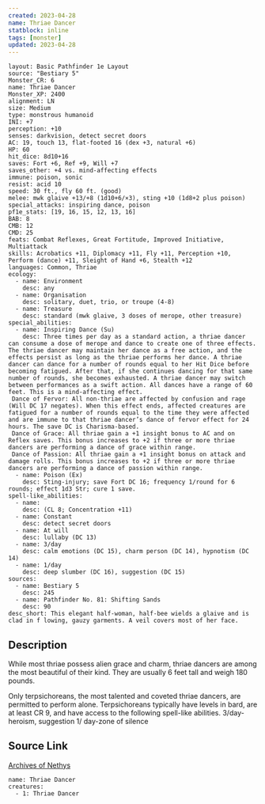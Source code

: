 ```yaml
---
created: 2023-04-28
name: Thriae Dancer
statblock: inline
tags: [monster]
updated: 2023-04-28
---
```

```statblock
layout: Basic Pathfinder 1e Layout
source: "Bestiary 5"
Monster_CR: 6
name: Thriae Dancer
Monster_XP: 2400
alignment: LN
size: Medium
type: monstrous humanoid
INI: +7
perception: +10
senses: darkvision, detect secret doors
AC: 19, touch 13, flat-footed 16 (dex +3, natural +6)
HP: 60
hit_dice: 8d10+16
saves: Fort +6, Ref +9, Will +7
saves_other: +4 vs. mind-affecting effects
immune: poison, sonic
resist: acid 10
speed: 30 ft., fly 60 ft. (good)
melee: mwk glaive +13/+8 (1d10+6/×3), sting +10 (1d8+2 plus poison)
special_attacks: inspiring dance, poison
pf1e_stats: [19, 16, 15, 12, 13, 16]
BAB: 8
CMB: 12
CMD: 25
feats: Combat Reflexes, Great Fortitude, Improved Initiative, Multiattack
skills: Acrobatics +11, Diplomacy +11, Fly +11, Perception +10, Perform (dance) +11, Sleight of Hand +6, Stealth +12
languages: Common, Thriae
ecology:
  - name: Environment
    desc: any
  - name: Organisation
    desc: solitary, duet, trio, or troupe (4-8)
  - name: Treasure
    desc: standard (mwk glaive, 3 doses of merope, other treasure)
special_abilities:
  - name: Inspiring Dance (Su)
    desc: Three times per day as a standard action, a thriae dancer can consume a dose of merope and dance to create one of three effects. The thriae dancer may maintain her dance as a free action, and the effects persist as long as the thriae performs her dance. A thriae dancer can dance for a number of rounds equal to her Hit Dice before becoming fatigued. After that, if she continues dancing for that same number of rounds, she becomes exhausted. A thriae dancer may switch between performances as a swift action. All dances have a range of 60 feet. This is a mind-affecting effect.
 Dance of Fervor: All non-thriae are affected by confusion and rage (Will DC 17 negates). When this effect ends, affected creatures are fatigued for a number of rounds equal to the time they were affected and are immune to that thriae dancer’s dance of fervor effect for 24 hours. The save DC is Charisma-based.
 Dance of Grace: All thriae gain a +1 insight bonus to AC and on Reflex saves. This bonus increases to +2 if three or more thriae dancers are performing a dance of grace within range.
 Dance of Passion: All thriae gain a +1 insight bonus on attack and damage rolls. This bonus increases to +2 if three or more thriae dancers are performing a dance of passion within range.
  - name: Poison (Ex)
    desc: Sting-injury; save Fort DC 16; frequency 1/round for 6 rounds; effect 1d3 Str; cure 1 save.
spell-like_abilities:
  - name:
    desc: (CL 8; Concentration +11)
  - name: Constant
    desc: detect secret doors
  - name: At will
    desc: lullaby (DC 13)
  - name: 3/day
    desc: calm emotions (DC 15), charm person (DC 14), hypnotism (DC 14)
  - name: 1/day
    desc: deep slumber (DC 16), suggestion (DC 15)
sources:
  - name: Bestiary 5
    desc: 245
  - name: Pathfinder No. 81: Shifting Sands
    desc: 90
desc_short: This elegant half-woman, half-bee wields a glaive and is clad in f lowing, gauzy garments. A veil covers most of her face.
```
## Description
While most thriae possess alien grace and charm, thriae dancers are among the most beautiful of their kind. They are usually 6 feet tall and weigh 180 pounds.

 Only terpsichoreans, the most talented and coveted thriae dancers, are permitted to perform alone. Terpsichoreans typically have levels in bard, are at least CR 9, and have access to the following spell-like abilities.
 3/day-heroism, suggestion
 1/ day-zone of silence
## Source Link
[Archives of Nethys](https://aonprd.com/MonsterDisplay.aspx?ItemName=Thriae%20Dancer)
```encounter-table
name: Thriae Dancer
creatures:
  - 1: Thriae Dancer
```

